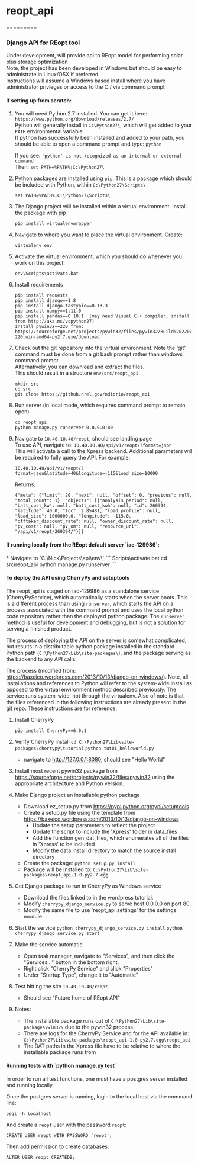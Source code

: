 <h1>reopt_api</h1>
=========

<h3>Django API for REopt tool</h3>

Under development, will provide api to REopt model for performing solar plus storage optimization  
Note, the project has been developed in Windows but should be easy to administrate in Linux/OSX if preferred  
Instructions will assume a Windows based install where you have administrator privleges or access to the C:/ via command prompt  


<h4>If setting up from scratch:</h4>

1. You will need Python 2.7 installed.  You can get it here: `https://www.python.org/download/releases/2.7/`  
   Python will generally install in `C:\Python27\`, which will get added to your `PATH` environmental variable.  
   If python has successfully been installed and added to your path, you should be able to open a command prompt and type: `python`  

   If you see: 
   `'python' is not recognized as an internal or external command`  
   Then:
   `set PATH=%PATH%;C:\Python27\`  

2. Python packages are installed using `pip`.  This is a package which should be included with Python, within `C:\Python27\Scripts\`  

   `set PATH=%PATH%;C:\Python27\Scripts\`  

3. The Django project will be installed within a virtual environment. Install the package with pip
   
   `pip install virtualenvwrapper`

4. Navigate to where you want to place the virtual environment.  Create:

   `virtualenv env`

5. Activate the virtual environment, which you should do whenever you work on this project:

   `env\Scripts\activate.bat`

6. Install requirements
   ```
   pip install requests
   pip install django==1.8
   pip install django-tastypie==0.13.3
   pip install numpy==1.11.0
   pip install pandas==0.18.1  (may need Visual C++ compiler, install from http://aka.ms/vcpython27)
   install pywin32==220 from: https://sourceforge.net/projects/pywin32/files/pywin32/Build%20220/pywin32-220.win-amd64-py2.7.exe/download
   ```
7. Check out the git repository into the virtual environment. 
   Note the 'git' command must be done from a git bash prompt rather than windows command prompt.  
   Alternatively, you can download and extract the files.  
   This should result in a structure `env/src/reopt_api`  
      
   `mkdir src`  
   `cd src`  
   `git clone https://github.nrel.gov/ndiorio/reopt_api`  
   
8. Run server (in local mode, which requires command prompt to remain open)
   
   `cd reopt_api`  
   `python manage.py runserver 0.0.0.0:80`  
   
9. Navigate to `10.40.10.40/reopt`, should see landing page  
   To use API, navigate to: `10.40.10.40/api/v1/reopt/?format=json`  
   This will activate a call to the Xpress backend.  Additional parameters will be required to fully query the API.  For example:  

   `10.40.10.40/api/v1/reopt/?format=json&latitude=40&longitude=-115&load_size=10000`  
   
   Returns:
   ```
   {"meta": {"limit": 20, "next": null, "offset": 0, "previous": null, "total_count": 1}, "objects": [{"analysis_period": null, "batt_cost_kw": null, "batt_cost_kwh": null, "id": 260394, "latitude": 40.0, "lcc": 2.85481, "load_profile": null, "load_size": 1000000.0, "longitude": -115.0, "offtaker_discount_rate": null, "owner_discount_rate": null, "pv_cost": null, "pv_om": null, "resource_uri": "/api/v1/reopt/260394/"}]}
   ```

<h4>If running locally from the REopt default server `iac-129986`:</h4>
* Navigate to `C:\Nick\Projects\api\env\`   
```
  Scripts\activate.bat
  cd src\reopt_api
  python manage.py runserver
```
<h4> To deploy the API using CherryPy and setuptools </h4>
   
The reopt_api is staged on iac-129986 as a standalone service (CherryPyService), which automatically starts when the server boots. This is a different process than using `runserver`, which starts the API on a process associated with the command prompt and uses the local python code repository rather than the deployed python package. The `runserver` method is useful for development and debugging, but is not a solution for serving a finished product. 

The process of deploying the API on the server is somewhat complicated, but results in a distributable python package installed in the standard Python path (`C:\Python27\Lib\site-packages\`), and the package serving as the backend to any API calls.

The process (modified from: https://baxeico.wordpress.com/2013/10/13/django-on-windows/).  Note, all installations and references to Python will refer to the system-wide install as opposed to the virtual environment method described previously.  The service runs system-wide, not through the virtualenv. Also of note is that the files referenced in the following instructions are already present in the git repo.  These instructions are for reference.

1. Install CherryPy
   
   `pip install CherryPy==6.0.1`
2. Verify CherryPy install
   `cd C:\Python27\Lib\site-packages\cherrypy\tutorial`
   `python tut01_helloworld.py`
   - navigate to http://127.0.0.1:8080, should see "Hello World"
3. Install most recent pywin32 package from https://sourceforge.net/projects/pywin32/files/pywin32 using the appropriate architecture and Python version.
4. Make Django project an installable python package
   - Download ez_setup.py from https://pypi.python.org/pypi/setuptools
   - Create a setup.py file using the template from https://baxeico.wordpress.com/2013/10/13/django-on-windows
      - Update the setup parameters to reflect the project
      - Update the script to include the 'Xpress' folder in data_files
      - Add the function gen_dat_files, which enumerates all of the files in 'Xpress' to be included
      - Modify the data install directory to match the source install directory
   - Create the package:
      `python setup.py install`
   - Package will be installed to:
      `C:\Python27\Lib\site-packages\reopt_api-1.0-py2.7.egg`
5. Get Django package to run in CherryPy as Windows service
   - Download the files linked to in the wordpress tutorial.  
   - Modify `cherrypy_django_service.py` to serve host 0.0.0.0 on port 80.
   - Modify the same file to use 'reopt_api.settings' for the settings module
6. Start the service
   `python cherrypy_django_service.py install`
   `python cherrypy_django_service.py start`
7. Make the service automatic
   - Open task manager, navigate to "Services", and then click the "Services..." button in the bottom right.
   - Right click "CherryPy Service" and click "Properties"
   - Under "Startup Type", change it to "Automatic"
8. Test hitting the site
   `10.40.10.40/reopt`
   - Should see "Future home of REopt API"
9. Notes:
   - The installable package runs out of `C:\Python27\Lib\site-packages\win32\` due to the pywin32 process.
   - There are logs for the CherryPy Service and for the API available in:
     `C:\Python27\Lib\site-packages\reopt_api-1.0-py2.7.egg\reopt_api`
   - The DAT paths in the Xpress file have to be relative to where the installable package runs from


<h4>Running tests with `python manage.py test`</h4>

In order to run all test functions, one must have a postgres server installed and running locally.

Once the postgres server is running, login to the local host via the command line:

`psql -h localhost`

And create a `reopt` user with the password `reopt`:

`CREATE USER reopt WITH PASSWORD 'reopt';`

Then add permission to create databases:

`ALTER USER reopt CREATEDB;`
